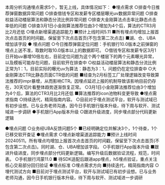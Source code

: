 
本周分析沟通埋点需求5个，暂无上线，具体情况如下：
●埋点需求
○排查今日推荐弹窗数据异常问题
○排查借钱专区和发薪专区楼层曝光uv数据异常问题
○排查权益活动楼层算法和静态分流比例异常问题
○排查大金刚算法点击率比静态点击率低的问题
○排查3月1日小金刚算法推荐位由3个增加为4个后，算法的CTR3月比2月还低
○埋点新增渠道追踪能力
■预计上线时间5.11
■所有埋点均增加上报首次点击首页的时间戳，保留至下次点击首页(不包含第二次点击)
■湖、仓、UBA增加该字段
● 埋点问题
○今日推荐弹窗定位问题：手机银行10.0版本之前弹窗的埋点上送不准，取数时取10.0版本以上的数据即可。
○借钱专区和发薪专区3月1日开始uv暴增10倍左右，目前定位问题为这个两个楼层下的两个元素曝光异常，以及模板可能存在问题，目前软开在排查中
○权益活动楼层算法和静态分流比例正常为1：1，目前实际的曝光uv为算法：静态为3：1，问题仍在定位排查中
○大金刚算法CTR比静态页面CTR低的问题
■经查为2月标签工厂处理逻辑改变导致算法推荐的impr暴增，从而影响CTR。因埋点延迟上报的机制导致该影响目前仍存在，30天切片看整体趋势逐渐恢复正常。
○3月1日小金刚算法推荐位由3个增加为4个后，算法的CTR3月比2月还低
■算法推荐的icon池物料变更导致
●埋点需求指南
○持续迭代，精简指南内容。
○目前对于埋点测试平台，软开与测试域已有初步设想。已与业务老师沟通，因今日手机银行版本升级，待下周与软开、测试域进一步调研
●手机银行App版本升级
○跟进升级进度，同步埋点部分代码更新逻辑 



●埋点问题
○业务经UBA反馈问题5个
■已经明确定位并解决3个，1个待查，1个已移交软开查证
●埋点需求 
○埋点新增渠道追踪能力
■预计上线时间20240511。所有埋点均增加上报首次点击首页的时间戳，保留至下次点击首页(不包含第二次点击)。同时湖、仓、UBA增加该字段。
○手机银行App版本升级
■跟进升级进度，同步埋点部分代码更新逻辑。编写升级后数据验证流程，规范，时间表。
○手机银行鸿蒙11.0
■ 待SDK适配后跟进app埋点，h5埋点验证，重点关注核心交易部分回归验证
●埋点标准
○埋点需求方向
■持续迭代，精简指南内容
○埋代测试方向
■目前对于埋点测试平台，软开与测试域已有初步设想。已与业务老师沟通，因今日手机银行版本升级，待下周与软开、测试域进一步调研